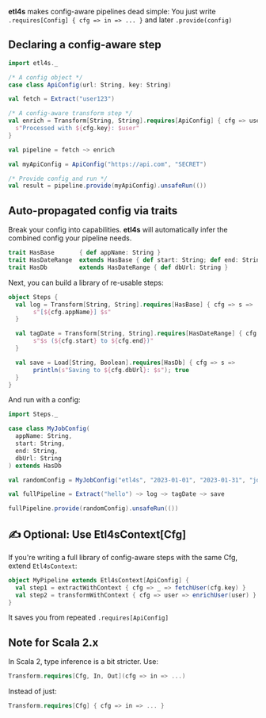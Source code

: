 
**etl4s** makes config-aware pipelines dead simple:
You just write `.requires[Config] { cfg => in => ... }` and later `.provide(config)`

## Declaring a config-aware step
```scala
import etl4s._

/* A config object */
case class ApiConfig(url: String, key: String)

val fetch = Extract("user123")

/* A config-aware transform step */
val enrich = Transform[String, String].requires[ApiConfig] { cfg => user =>
  s"Processed with ${cfg.key}: $user"
}

val pipeline = fetch ~> enrich

val myApiConfig = ApiConfig("https://api.com", "SECRET")

/* Provide config and run */
val result = pipeline.provide(myApiConfig).unsafeRun(())
```

## Auto-propagated config via traits
Break your config into capabilities. **etl4s** will automatically infer the combined config
your pipeline needs.
```scala
trait HasBase       { def appName: String }
trait HasDateRange  extends HasBase { def start: String; def end: String }
trait HasDb         extends HasDateRange { def dbUrl: String }
```
Next, you can build a library of re-usable steps:
```scala
object Steps {
  val log = Transform[String, String].requires[HasBase] { cfg => s =>
       s"[${cfg.appName}] $s"
  }

  val tagDate = Transform[String, String].requires[HasDateRange] { cfg => s =>
       s"$s (${cfg.start} to ${cfg.end})"
  }

  val save = Load[String, Boolean].requires[HasDb] { cfg => s =>
       println(s"Saving to ${cfg.dbUrl}: $s"); true
  }
}
```

And run with a config:
```scala
import Steps._

case class MyJobConfig(
  appName: String,
  start: String,
  end: String,
  dbUrl: String
) extends HasDb

val randomConfig = MyJobConfig("etl4s", "2023-01-01", "2023-01-31", "jdbc:pg")

val fullPipeline = Extract("hello") ~> log ~> tagDate ~> save

fullPipeline.provide(randomConfig).unsafeRun(())
```

## ✍️ Optional: Use Etl4sContext[Cfg]
If you're writing a full library of config-aware steps with the same Cfg, extend `Etl4sContext`:
```scala
object MyPipeline extends Etl4sContext[ApiConfig] {
  val step1 = extractWithContext { cfg => _ => fetchUser(cfg.key) }
  val step2 = transformWithContext { cfg => user => enrichUser(user) }
}
```
It saves you from repeated `.requires[ApiConfig]`

## Note for Scala 2.x
In Scala 2, type inference is a bit stricter. Use:
```scala
Transform.requires[Cfg, In, Out](cfg => in => ...)
```
Instead of just:
```scala
Transform.requires[Cfg] { cfg => in => ... }
```

